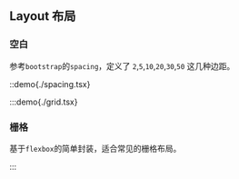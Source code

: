## Layout 布局

### 空白

参考`bootstrap`的`spacing`，定义了 `2`,`5`,`10`,`20`,`30`,`50` 这几种边距。

::demo{./spacing.tsx}

:::demo{./grid.tsx}

### 栅格

基于`flexbox`的简单封装，适合常见的栅格布局。

:::
